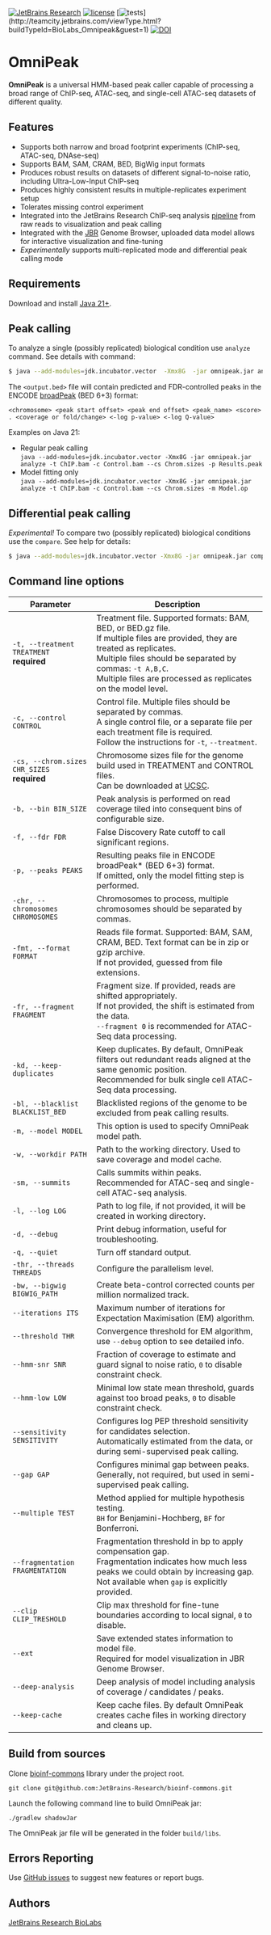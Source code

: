[![JetBrains Research](https://jb.gg/badges/research.svg)](https://confluence.jetbrains.com/display/ALL/JetBrains+on+GitHub)
[![license](https://img.shields.io/github/license/mashape/apistatus.svg)](https://opensource.org/licenses/MIT)
[![tests](http://teamcity.jetbrains.com/app/rest/builds/buildType:(id:BioLabs_Omnipeak)/statusIcon.svg)](http://teamcity.jetbrains.com/viewType.html?buildTypeId=BioLabs_Omnipeak&guest=1)
[![DOI](https://zenodo.org/badge/1023483418.svg)](https://doi.org/10.5281/zenodo.17371179)

OmniPeak
========

**OmniPeak** is a universal HMM-based peak caller capable of processing a broad range of ChIP-seq, ATAC-seq,
and single-cell ATAC-seq datasets of different quality.<br>

Features
--------

* Supports both narrow and broad footprint experiments (ChIP-seq, ATAC-seq, DNAse-seq)
* Supports BAM, SAM, CRAM, BED, BigWig input formats
* Produces robust results on datasets of different signal-to-noise ratio, including Ultra-Low-Input ChIP-seq
* Produces highly consistent results in multiple-replicates experiment setup
* Tolerates missing control experiment
* Integrated into the JetBrains Research ChIP-seq
  analysis [pipeline](https://github.com/JetBrains-Research/chipseq-smk-pipeline) from raw reads to visualization and
  peak calling
* Integrated with the [JBR](https://github.com/jetBrains-Research/jbr) Genome Browser, uploaded data model allows for
  interactive visualization and fine-tuning
* _Experimentally_ supports multi-replicated mode and differential peak calling mode

Requirements
------------

Download and install [Java 21+](https://openjdk.org/install/).

Peak calling
------------

To analyze a single (possibly replicated) biological condition use `analyze` command. See details with command:

```bash
$ java --add-modules=jdk.incubator.vector  -Xmx8G  -jar omnipeak.jar analyze --help
```

The `<output.bed>` file will contain predicted and FDR-controlled peaks in the
ENCODE [broadPeak](https://genome.ucsc.edu/FAQ/FAQformat.html#format13) (BED 6+3) format:

```
<chromosome> <peak start offset> <peak end offset> <peak_name> <score> . <coverage or fold/change> <-log p-value> <-log Q-value>
```

Examples on Java 21:

* Regular peak calling<br>
  `java --add-modules=jdk.incubator.vector -Xmx8G -jar omnipeak.jar analyze -t ChIP.bam -c Control.bam --cs Chrom.sizes -p Results.peak`
* Model fitting only<br>
  `java --add-modules=jdk.incubator.vector -Xmx8G -jar omnipeak.jar analyze -t ChIP.bam -c Control.bam --cs Chrom.sizes -m Model.op`

Differential peak calling
-------------------------

_Experimental!_
To compare two (possibly replicated) biological conditions use the `compare`. See help for details:

```bash
$ java --add-modules=jdk.incubator.vector -Xmx8G -jar omnipeak.jar compare --help
```

Command line options
-------------------------

| Parameter                                       | Description                                                                                                                                                                                                                                                          | 
|-------------------------------------------------|----------------------------------------------------------------------------------------------------------------------------------------------------------------------------------------------------------------------------------------------------------------------|
| `-t, --treatment TREATMENT`<br/> **required**   | Treatment file. Supported formats: BAM, BED, or BED.gz file. <br/>If multiple files are provided, they are treated as replicates. <br/>Multiple files should be separated by commas: `-t A,B,C`. <br/>Multiple files are processed as replicates on the model level. |
| `-c, --control CONTROL`                         | Control file. Multiple files should be separated by commas. <br/>A single control file, or a separate file per each treatment file is required. <br/>Follow the instructions for `-t`, `--treatment`.                                                                |
| `-cs, --chrom.sizes CHR_SIZES`<br/>**required** | Chromosome sizes file for the genome build used in TREATMENT and CONTROL files. <br/>Can be downloaded at [UCSC](https://hgdownload.soe.ucsc.edu/downloads.html).                                                                                                    |
| `-b, --bin BIN_SIZE`                            | Peak analysis is performed on read coverage tiled into consequent bins of configurable size.                                                                                                                                                                         |
| `-f, --fdr FDR`                                 | False Discovery Rate cutoff to call significant regions.                                                                                                                                                                                                             |
| `-p, --peaks PEAKS`                             | Resulting peaks file in ENCODE broadPeak* (BED 6+3) format. <br> If omitted, only the model fitting step is performed.                                                                                                                                               |
| `-chr, --chromosomes CHROMOSOMES`               | Chromosomes to process, multiple chromosomes should be separated by commas.                                                                                                                                                                                          |
| `-fmt, --format FORMAT`                         | Reads file format. Supported: BAM, SAM, CRAM, BED. Text format can be in zip or gzip archive.<br>If not provided, guessed from file extensions.                                                                                                                      |
| `-fr, --fragment FRAGMENT`                      | Fragment size. If provided, reads are shifted appropriately. <br>If not provided, the shift is estimated from the data.<br>`--fragment 0` is recommended for ATAC-Seq data processing.                                                                               |
| `-kd, --keep-duplicates`                        | Keep duplicates. By default, OmniPeak filters out redundant reads aligned at the same genomic position.<br>Recommended for bulk single cell ATAC-Seq data processing.                                                                                                |
| `-bl, --blacklist BLACKLIST_BED`                | Blacklisted regions of the genome to be excluded from peak calling results.                                                                                                                                                                                          |
| `-m, --model MODEL`                             | This option is used to specify OmniPeak model path.                                                                                                                                                                                                                  |
| `-w, --workdir PATH`                            | Path to the working directory. Used to save coverage and model cache.                                                                                                                                                                                                |
| `-sm, --summits`                                | Calls summits within peaks.<br>Recommended for ATAC-seq and single-cell ATAC-seq analysis.                                                                                                                                                                           |
| `-l, --log LOG`                                 | Path to log file, if not provided, it will be created in working directory.                                                                                                                                                                                          |
| `-d, --debug`                                   | Print debug information, useful for troubleshooting.                                                                                                                                                                                                                 |
| `-q, --quiet`                                   | Turn off standard output.                                                                                                                                                                                                                                            |
| `-thr, --threads THREADS`                       | Configure the parallelism level.                                                                                                                                                                                                                                     | |
| `-bw, --bigwig BIGWIG_PATH`                     | Create beta-control corrected counts per million normalized track.                                                                                                                                                                                                   |
| `--iterations ITS`                              | Maximum number of iterations for Expectation Maximisation (EM) algorithm.                                                                                                                                                                                            |
| `--threshold THR`                               | Convergence threshold for EM algorithm, use `--debug` option to see detailed info.                                                                                                                                                                                   |
| `--hmm-snr SNR`                                 | Fraction of coverage to estimate and guard signal to noise ratio, `0` to disable constraint check.                                                                                                                                                                   |
| `--hmm-low LOW`                                 | Minimal low state mean threshold, guards against too broad peaks, `0` to disable constraint check.                                                                                                                                                                   |
| `--sensitivity SENSITIVITY`                     | Configures log PEP threshold sensitivity for candidates selection.<br>Automatically estimated from the data, or during semi-supervised peak calling.                                                                                                                 |
| `--gap GAP`                                     | Configures minimal gap between peaks.<br>Generally, not required, but used in semi-supervised peak calling.                                                                                                                                                          |
| `--multiple TEST`                               | Method applied for multiple hypothesis testing.<br/>`BH` for Benjamini-Hochberg, `BF` for Bonferroni.                                                                                                                                                                |
| `--fragmentation FRAGMENTATION`                 | Fragmentation threshold in bp to apply compensation gap.<br>Fragmentation indicates how much less peaks we could obtain by increasing gap.<br>Not available when `gap` is explicitly provided.                                                                       |                  
| `--clip CLIP_TRESHOLD`                          | Clip max threshold for fine-tune boundaries according to local signal, `0` to disable.                                                                                                                                                                               |
| `--ext`                                         | Save extended states information to model file.<br>Required for model visualization in JBR Genome Browser.                                                                                                                                                           |
| `--deep-analysis`                               | Deep analysis of model including analysis of coverage / candidates / peaks.                                                                                                                                                                    |
| `--keep-cache`                                  | Keep cache files. By default OmniPeak creates cache files in working directory and cleans up.                                                                                                                                                                        |

Build from sources
------------------

Clone [bioinf-commons](https://github.com/JetBrains-Research/bioinf-commons) library under the project root.

  ```
  git clone git@github.com:JetBrains-Research/bioinf-commons.git
  ```

Launch the following command line to build OmniPeak jar:

  ```
  ./gradlew shadowJar
  ```

The OmniPeak jar file will be generated in the folder `build/libs`.

Errors Reporting
-----------------

Use [GitHub issues](https://github.com/JetBrains-Research/omnipeak/issues) to suggest new features or report bugs.

Authors
-------

[JetBrains Research BioLabs](https://research.jetbrains.org/groups/biolabs)
